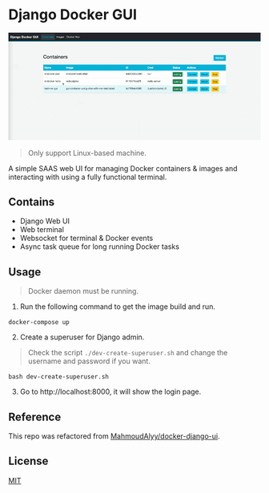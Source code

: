 # Django Docker GUI

![demo](./doc/operation.gif)

> Only support Linux-based machine.

A simple SAAS web UI for managing Docker containers & images and interacting with using a fully functional terminal.

## Contains

- Django Web UI
- Web terminal
- Websocket for terminal & Docker events
- Async task queue for long running Docker tasks

## Usage

> Docker daemon must be running.

1. Run the following command to get the image build and run.

```
docker-compose up
```

2. Create a superuser for Django admin.

> Check the script `./dev-create-superuser.sh` and change the username and password if you want.

```
bash dev-create-superuser.sh
```

3. Go to http://localhost:8000, it will show the login page.

## Reference

This repo was refactored from [MahmoudAlyy/docker-django-ui](https://github.com/MahmoudAlyy/docker-django-ui).

## License

[MIT](./LICENSE)

